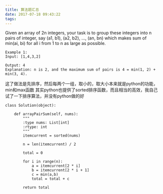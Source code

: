 ```yaml
---
title: 算法题汇总
date: 2017-07-18 09:43:22
tags:
---
```


Given an array of 2n integers, your task is to group these integers into n pairs of integer, say (a1, b1), (a2, b2), ..., (an, bn) which makes sum of min(ai, bi) for all i from 1 to n as large as possible.

```
Example 1:
Input: [1,4,3,2]

Output: 4
Explanation: n is 2, and the maximum sum of pairs is 4 = min(1, 2) + min(3, 4).
```

这了做法是先排序，然后每两个一组，取小的，取大小本来就是python的功能，min和max函数
其实python也提供了sorted排序函数，而且相当的高效，我自己试了一下排序算法，并没有python做的好
```
class Solution(object):
    
    def arrayPairSum(self, nums):
        """
        :type nums: List[int]
        :rtype: int
        """
        itemcurrent = sorted(nums)
        
        n = len(itemcurrent) / 2

        total = 0

        for i in range(n):
            a = itemcurrent[2 * i]
            b = itemcurrent[2 * i + 1]
            c = min(a,b)
            total = total + c

        return total
```